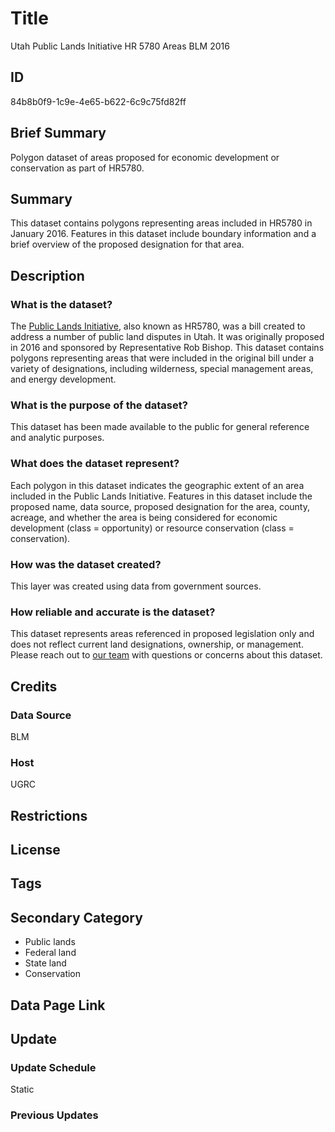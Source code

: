 # Title

Utah Public Lands Initiative HR 5780 Areas BLM 2016

## ID

84b8b0f9-1c9e-4e65-b622-6c9c75fd82ff

## Brief Summary

Polygon dataset of areas proposed for economic development or conservation as part of HR5780.

## Summary

This dataset contains polygons representing areas included in HR5780 in January 2016. Features in this dataset include boundary information and a brief overview of the proposed designation for that area.

## Description

### What is the dataset?

The [Public Lands Initiative](https://www.congress.gov/bill/114th-congress/house-bill/5780), also known as HR5780, was a bill created to address a number of public land disputes in Utah. It was originally proposed in 2016 and sponsored by Representative Rob Bishop. This dataset contains polygons representing areas that were included in the original bill under a variety of designations, including wilderness, special management areas, and energy development.

### What is the purpose of the dataset?

This dataset has been made available to the public for general reference and analytic purposes.

### What does the dataset represent?

Each polygon in this dataset indicates the geographic extent of an area included in the Public Lands Initiative. Features in this dataset include the proposed name, data source, proposed designation for the area, county, acreage, and whether the area is being considered for economic development (class = opportunity) or resource conservation (class = conservation).

### How was the dataset created?

This layer was created using data from government sources.

### How reliable and accurate is the dataset?

This dataset represents areas referenced in proposed legislation only and does not reflect current land designations, ownership, or management. Please reach out to [our team](https://gis.utah.gov/contact/) with questions or concerns about this dataset.

## Credits

### Data Source

BLM

### Host

UGRC

## Restrictions

## License

## Tags

## Secondary Category

- Public lands
- Federal land
- State land
- Conservation

## Data Page Link

## Update

### Update Schedule

Static

### Previous Updates
